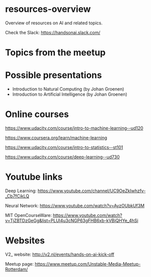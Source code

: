 # resources-overview
Overview of resources on AI and related topics.

Check the Slack: https://handsonai.slack.com/

# Topics from the meetup

# Possible presentations

- Introduction to Natural Computing (by Johan Groenen)
- Introduction to Artificial Intelligence (by Johan Groenen)

# Online courses
https://www.udacity.com/course/intro-to-machine-learning--ud120

https://www.coursera.org/learn/machine-learning

https://www.udacity.com/course/intro-to-statistics--st101

https://www.udacity.com/course/deep-learning--ud730

# Youtube links
Deep Learning: https://www.youtube.com/channel/UC9OeZkIwhzfv-_Cb7fCikLQ

Neural Network: https://www.youtube.com/watch?v=AyzOUbkUf3M

MIT OpenCourseWare: https://www.youtube.com/watch?v=TjZBTDzGeGg&list=PLUl4u3cNGP63gFHB6xb-kVBiQHYe_4hSi

# Websites
V2_ website: http://v2.nl/events/hands-on-ai-kick-off

Meetup page: https://www.meetup.com/Unstable-Media-Meetup-Rotterdam/
